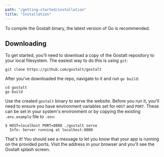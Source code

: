 ```yaml
---
path: "/getting-started/installation"
title: "Installation"
---
```


To compile the Gostalt binary, the latest version of Go is recommended.

## Downloading

To get started, you'll need to download a copy of the Gostalt repository
to your local filesystem. The easiest way to do this is using `git`:

```shell
git clone https://github.com/gostalt/gostalt
```

After you've downloaded the repo, navigate to it and run `go build`:

```shell
cd gostalt
go build
```

Use the created `gostalt` binary to serve the website. Before you
run it, you'll need to ensure you have environment variables set
for `HOST` and `PORT`. These can be set in your system's environment
or by copying the existing `.env.example` file to `.env`:

```shell
$ HOST=localhost PORT=8080 ./gostalt serve
  Info: Server running at localhost:8080
```

That's it! You should see a message to let you know that your app
is running on the provided ports. Visit the address in your browser
and you'll see the Gostalt splash screen.
